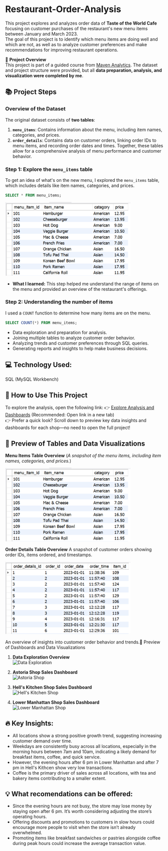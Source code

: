 # Restaurant-Order-Analysis
This project explores and analyzes order data of **Taste of the World Cafe** focusing on customer purchases of the restaurant's new menu items between January and March 2023.   
The goal of this project is to identify which menu items are doing well and which are not, as well as to analyze customer preferences and make recommendations for improving restaurant operations.  

🚀 **Project Overview**  
This project is part of a guided course from [Maven Analytics](https://www.mavenanalytics.io/). The dataset and project structure were provided, but all **data preparation, analysis, and visualization were completed by me**.

## 📚 Project Steps
### Overview of the Dataset

The original dataset consists of **two tables**:
1. **`menu_items`**: Contains information about the menu, including item names, categories, and prices.
2. **`order_details`**: Contains data on customer orders, linking order IDs to menu items, and recording order dates and times.
Together, these tables allow for a comprehensive analysis of menu performance and customer behavior.

### Step 1: Explore the `menu_items` table

To get an idea of what's on the new menu, I explored the `menu_items` table, which includes details like item names, categories, and prices.  
   ```sql
   SELECT * FROM menu_items;
   ```
<img src="Images/menu_items_table.png" width="400" />

- **What I learned:** This step helped me understand the range of items on the menu and provided an overview of the restaurant's offerings.

### Step 2: Understanding the number of items  
   I used a `COUNT` function to determine how many items are on the menu.

   ```sql
   SELECT COUNT(*) FROM menu_items;
   ```

   
- Data exploration and preparation for analysis.
- Joining multiple tables to analyze customer order behavior.
- Analyzing trends and customer preferences through SQL queries.
- Generating reports and insights to help make business decisions.

## 💻  Technology Used:
SQL (MySQL Workbench)

## 🚀 How to Use This Project

To explore the analysis, open the following link:
👉 [Explore Analysis and Dashboards](https://1drv.ms/x/s!AotNo-BOT0J6oXo2PvooiMvfgeYd?e=iVqcbU) (Recommended: Open link in a new tab)  
👉 Prefer a quick look? Scroll down to preview key data insights and dashboards for each shop—no need to open the full project!

## 📸 Preview of Tables and Data Visualizations
**Menu Items Table Overview** (_A snapshot of the menu items, including item names, categories, and prices._)
  
  <img src="Images/menu_items_table.png" width="400" />  
   

**Order Details Table Overview** A snapshot of customer orders showing order IDs, items ordered, and timestamps.

<img src="Images/order_details_table.png" width="400" /> 


An overview of insights into customer order behavior and trends.📸 Preview of Dashboards and Data Visualizations

1. **Data Exploration Overview**  
   ![Data Exploration](%20A_Data%20Exploration.png)

2. **Astoria Shop Sales Dashboard**  
   ![Astoria Shop](Astoria%20Shop.png)

3. **Hell's Kitchen Shop Sales Dashboard**  
   ![Hell's Kitchen Shop](Hell's%20Kitchen%20Shop.png)

4. **Lower Manhattan Shop Sales Dashboard**  
   ![Lower Manhattan Shop](Lower%20Manhattan%20Shop.png)

## 🔥 Key Insights:
- All locations show a strong positive growth trend, suggesting increasing customer demand over time.  
- Weekdays are consistently busy across all locations, especially in the morning hours between 7am and 10am,
indicating a likely demand for breakfast items, coffee, and quick service.
- However, the evening hours after 6 pm in Lower Manhattan and after 7 pm in Hell's Kithcen show very low transactions.   
- Coffee is the primary driver of sales across all locations, with tea and bakery items contributing to a smaller extent.

## 💡 What recomendations can be offered:
- Since the evening hours are not busy, the store may lose money by staying open after 6 pm. It’s worth considering adjusting the store’s operating hours.  
- Offering discounts and promotions to customers in slow hours could encourage more people to visit when the store isn’t already overwhelmed.   
- Promoting items like breakfast sandwiches or pastries alongside coffee during peak hours could increase the average transaction value. 
